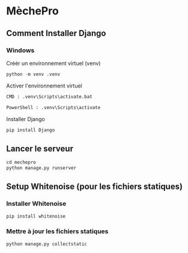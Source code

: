 # MèchePro

## Comment Installer Django
### Windows
Créér un environnement virtuel (venv)
```python
python -m venv .venv
```
Activer l'environnement virtuel
```python
CMD : .venv\Scripts\activate.bat

PowerShell : .venv\Scripts\activate
```
Installer Django
```python
pip install Django
```
## Lancer le serveur
```python
cd mechepro
python manage.py runserver
```
## Setup Whitenoise (pour les fichiers statiques)
### Installer Whitenoise
```python
pip install whitenoise
```
### Mettre à jour les fichiers statiques
```python
python manage.py collectstatic
```